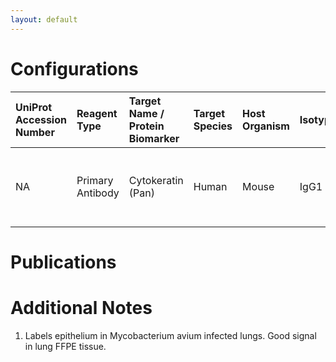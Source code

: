 ```yaml
---
layout: default
---
```


# Configurations

| UniProt Accession Number   | Reagent Type     | Target Name / Protein Biomarker   | Target Species   | Host Organism   | Isotype   | Clonality   | Vendor                   | Catalog Number   | Conjugate   | RRID       | Availability   | Method        | Tissue Preservation   | Target Tissue   | Tissue State   | Detergent         | Antigen Retrieval Conditions                                  | Dye Inactivation Conditions   | Recommend   | Agree               | Disagree   | Contributor         | Notes       |
|:---------------------------|:-----------------|:----------------------------------|:-----------------|:----------------|:----------|:------------|:-------------------------|:-----------------|:------------|:-----------|:---------------|:--------------|:----------------------|:----------------|:---------------|:------------------|:--------------------------------------------------------------|:------------------------------|:------------|:--------------------|:-----------|:--------------------|:------------|
| NA                         | Primary Antibody | Cytokeratin (Pan)                 | Human            | Mouse           | IgG1      | AE1/AE3     | Thermo Fisher Scientific | 50-9003-82       | eF660       | AB_2574301 | Stock          | IBEX2D Manual | FFPE                  | Lung            | Infected       | 0.3% Triton-X-100 | pH 6 for 40 minutes at 95C (AR6 Akoya Biosciences AR600250ML) | 1 mg/ml LiBH4 15 minutes      | Yes         | [0000-0003-3697-5726](https://orcid.org/0000-0003-3697-5726) | NA         | [0000-0003-3697-5726](https://orcid.org/0000-0003-3697-5726) | [1](#notes) |

# Publications



# Additional Notes

<a name="notes"></a>
1. Labels epithelium in Mycobacterium avium infected lungs. Good signal in lung FFPE tissue.
